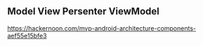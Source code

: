 ## Model View Persenter ViewModel

https://hackernoon.com/mvp-android-architecture-components-aef55e15bfe3